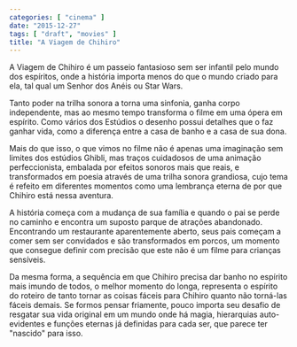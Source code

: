 ```yaml
---
categories: [ "cinema" ]
date: "2015-12-27"
tags: [ "draft", "movies" ]
title: "A Viagem de Chihiro"
---
```

A Viagem de Chihiro é um passeio fantasioso sem ser infantil pelo mundo
dos espíritos, onde a história importa menos do que o mundo criado
para ela, tal qual um Senhor dos Anéis ou Star Wars.

Tanto poder na trilha sonora a torna uma sinfonia, ganha corpo
independente, mas ao mesmo tempo transforma o filme em uma ópera em
espírito. Como vários dos Estúdios o desenho possui detalhes que o
faz ganhar vida, como a diferença entre a casa de banho e a casa de
sua dona.

Mais do que isso, o que vimos no filme não é apenas uma imaginação
sem limites dos estúdios Ghibli, mas traços cuidadosos de uma
animação perfeccionista, embalada por efeitos sonoros mais que reais,
e transformados em poesia através de uma trilha sonora grandiosa,
cujo tema é refeito em diferentes momentos como uma lembrança eterna
de por que Chihiro está nessa aventura.

A história começa com a mudança de sua família e quando o
pai se perde no caminho e encontra um suposto parque de atrações
abandonado. Encontrando um restaurante aparentemente aberto, seus pais
começam a comer sem ser convidados e são transformados em porcos,
um momento que consegue definir com precisão que este não é um filme
para crianças sensíveis.

Da mesma forma, a sequência em que Chihiro precisa dar banho no espírito
mais imundo de todos, o melhor momento do longa, representa o espírito
do roteiro de tanto tornar as coisas fáceis para Chihiro quanto não
torná-las fáceis demais. Se formos pensar friamente, pouco importa
seu desafio de resgatar sua vida original em um mundo onde há magia,
hierarquias auto-evidentes e funções eternas já definidas para cada
ser, que parece ter "nascido" para isso.
